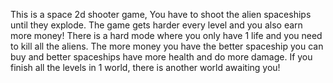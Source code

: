 This is a space 2d shooter game, You have to shoot the alien spaceships until they explode. The game gets harder every level and you also earn more money! There is a hard mode where you only have 1 life and you need to kill all the aliens. The more money you have the better spaceship you can buy and better spaceships have more health and do more damage. If you finish all the levels in 1 world, there is another world awaiting you!
